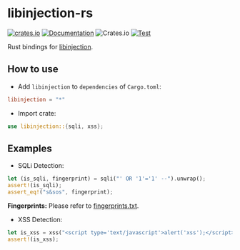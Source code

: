 # libinjection-rs

[![crates.io](https://img.shields.io/crates/v/libinjection.svg)](https://crates.io/crates/libinjection) [![Documentation](https://img.shields.io/badge/Docs-libinjection-blue.svg)](https://docs.rs/libinjection) ![Crates.io](https://img.shields.io/crates/l/rustc-serialize.svg) [![Test](https://github.com/yaa110/libinjection-rs/actions/workflows/test.yml/badge.svg)](https://github.com/yaa110/libinjection-rs/actions/workflows/test.yml)

Rust bindings for [libinjection](https://github.com/libinjection/libinjection).

## How to use

- Add `libinjection` to `dependencies` of `Cargo.toml`:

```toml
libinjection = "*"
```

- Import crate:

```rust
use libinjection::{sqli, xss};
```

## Examples

- SQLi Detection:

```rust
let (is_sqli, fingerprint) = sqli("' OR '1'='1' --").unwrap();
assert!(is_sqli);
assert_eq!("s&sos", fingerprint);
```

**Fingerprints:** Please refer to [fingerprints.txt](https://github.com/libinjection/libinjection/blob/master/src/fingerprints.txt).

- XSS Detection:

```rust
let is_xss = xss("<script type='text/javascript'>alert('xss');</script>").unwrap();
assert!(is_xss);
```
